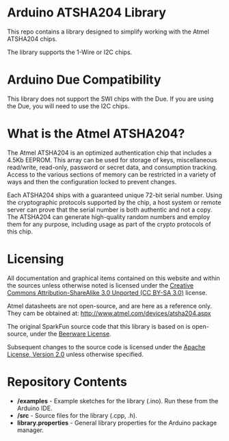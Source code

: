 # Arduino ATSHA204 Library
This repo contains a library designed to simplify working with the Atmel ATSHA204 chips.

The library supports the 1-Wire or I2C chips.

# Arduino Due Compatibility
This library does not support the SWI chips with the Due.  If you are using the Due, you will need to use the I2C chips.

# What is the Atmel ATSHA204?
The Atmel ATSHA204 is an optimized authentication chip that includes a 4.5Kb EEPROM. This array can be used for storage of keys, miscellaneous read/write, read-only, password or secret data, and consumption tracking. Access to the various sections of memory can be restricted in a variety of ways and then the configuration locked to prevent changes.

Each ATSHA204 ships with a guaranteed unique 72-bit serial number. Using the cryptographic protocols supported by the chip, a host system or remote server can prove that the serial number is both authentic and not a copy. The ATSHA204 can generate high-quality random numbers and employ them for any purpose, including usage as part of the crypto protocols of this chip.

# Licensing
All documentation and graphical items contained on this website and within the sources unless otherwise noted is licensed under the 
[Creative Commons Attribution-ShareAlike 3.0 Unported (CC BY-SA 3.0)](http://creativecommons.org/licenses/by-sa/3.0/deed.en_US) license.

Atmel datasheets are not open-source, and are here as a reference only.  They cam be obtained at:  http://www.atmel.com/devices/atsha204.aspx

The original SparkFun source code that this library is based on is open-source, under the [Beerware License](https://fedoraproject.org/wiki/Licensing/Beerware).

Subsequent changes to the source code is licensed under the [Apache License, Version 2.0](http://www.apache.org/licenses/LICENSE-2.0.html) unless otherwise specified.

# Repository Contents

* **/examples** - Example sketches for the library (.ino). Run these from the Arduino IDE. 
* **/src** - Source files for the library (.cpp, .h).
* **library.properties** - General library properties for the Arduino package manager. 

